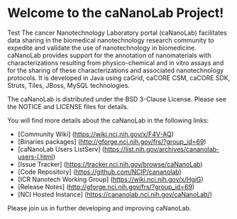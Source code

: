 Welcome to the caNanoLab Project!
=====================================
Test
The cancer Nanotechnology Laboratory portal (caNanoLab) facilitates data sharing in the biomedical nanotechnology research community to expedite and validate the use of nanotechnology in biomedicine. caNanoLab provides support for the annotation of nanomaterials with characterizations resulting from physico-chemical and in vitro assays and for the sharing of these characterizations and associated nanotechnology protocols.
It is developed in Java using caGrid, caCORE CSM, caCORE SDK, Struts, Tiles, JBoss, MySQL technologies.


The caNanoLab is distributed under the BSD 3-Clause License.
Please see the NOTICE and LICENSE files for details.

You will find more details about the caNanoLab in the following links:
 * [Community Wiki] (https://wiki.nci.nih.gov/x/F4V-AQ)
 * [Binaries packages] (http://gforge.nci.nih.gov/frs/?group_id=69)
 * [caNanoLab Users ListServ] (https://list.nih.gov/archives/cananolab-users-l.html)
 * [Issue Tracker] (https://tracker.nci.nih.gov/browse/caNanoLab)
 * [Code Repository] (https://github.com/NCIP/cananolab)
 * [ICR Nanotech Working Group] (https://wiki.nci.nih.gov/x/HgiG)
 * [Release Notes] (http://gforge.nci.nih.gov/frs/?group_id=69)
 * [NCI Hosted Instance] (https://cananolab.nci.nih.gov/caNanoLab/)

Please join us in further developing and improving caNanoLab.

 
